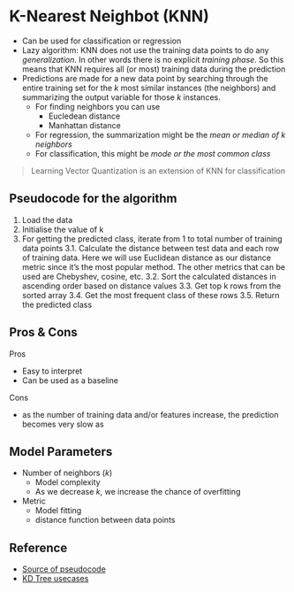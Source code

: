 # K-Nearest Neighbot (KNN)

- Can be used for classification or regression
- Lazy algorithm: KNN does not use the training data points to do any *generalization*. In other words there is no explicit *training phase*. So this means that KNN requires all (or most) training data during the prediction
- Predictions are made for a new data point by searching through the entire training set for the *k* most similar instances (the neighbors) and summarizing the output variable for those *k* instances.
  - For finding neighbors you can use
    - Eucledean distance
    - Manhattan distance
  - For regression, the summarization might be the *mean or median of k neighbors*
  - For classification, this might be *mode or the most common class*

> Learning Vector Quantization is an extension of KNN for classification

## Pseudocode for the algorithm

1. Load the data
2. Initialise the value of k
3. For getting the predicted class, iterate from 1 to total number of training data points
  3.1. Calculate the distance between test data and each row of training data. Here we will use Euclidean distance as our distance metric since it’s the most popular method. The other metrics that can be used are Chebyshev, cosine, etc.
  3.2. Sort the calculated distances in ascending order based on distance values
  3.3. Get top k rows from the sorted array
  3.4. Get the most frequent class of these rows
  3.5. Return the predicted class

## Pros & Cons

Pros

- Easy to interpret
- Can be used as a baseline

Cons

- as the number of training data and/or features increase, the prediction becomes very slow as

## Model Parameters

- Number of neighbors (*k*)
  - Model complexity
  - As we decrease *k*, we increase the chance of overfitting
- Metric
  - Model fitting
  - distance function between data points

## Reference

- [Source of pseudocode](https://www.analyticsvidhya.com/blog/2018/03/introduction-k-neighbours-algorithm-clustering/)
- [KD Tree usecases](https://www.quora.com/What-is-a-kd-tree-and-what-is-it-used-for)